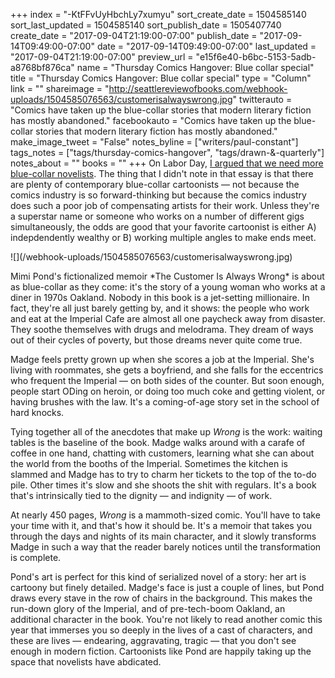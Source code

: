 +++
index = "-KtFFvUyHbchLy7xumyu"
sort_create_date = 1504585140
sort_last_updated = 1504585140
sort_publish_date = 1505407740
create_date = "2017-09-04T21:19:00-07:00"
publish_date = "2017-09-14T09:49:00-07:00"
date = "2017-09-14T09:49:00-07:00"
last_updated = "2017-09-04T21:19:00-07:00"
preview_url = "e15f6e40-b6bc-5153-5adb-a8768bf876ca"
name = "Thursday Comics Hangover: Blue collar special"
title = "Thursday Comics Hangover: Blue collar special"
type = "Column"
link = ""
shareimage = "http://seattlereviewofbooks.com/webhook-uploads/1504585076563/customerisalwayswrong.jpg"
twitterauto = "Comics have taken up the blue-collar stories that modern literary fiction has mostly abandoned."
facebookauto = "Comics have taken up the blue-collar stories that modern literary fiction has mostly abandoned."
make_image_tweet = "False"
notes_byline = ["writers/paul-constant"]
tags_notes = ["tags/thursday-comics-hangover", "tags/drawn-&amp;-quarterly"]
notes_about = ""
books = ""
+++
On Labor Day, [I argued that we need more blue-collar novelists](http://www.seattlereviewofbooks.com/notes/2017/09/04/a-labor-day-proposal-lets-create-more-blue-collar-novelists/). The thing that I didn't note in that essay is that there are plenty of contemporary blue-collar cartoonists — not because the comics industry is so forward-thinking but because the comics industry does such a poor job of compensating artists for their work. Unless they're a superstar name or someone who works on a number of different gigs simultaneously, the odds are good that your favorite cartoonist is either A) indepdendently wealthy or B) working multiple angles to make ends meet.

<p class="image-left">![](/webhook-uploads/1504585076563/customerisalwayswrong.jpg)</p>
Mimi Pond's fictionalized memoir *The Customer Is Always Wrong* is about as blue-collar as they come: it's the story of a young woman who works at a diner in 1970s Oakland. Nobody in this book is a jet-setting millionaire. In fact, they're all just barely getting by, and it shows: the people who work and eat at the Imperial Cafe are almost all one paycheck away from disaster. They soothe themselves with drugs and melodrama. They dream of ways out of their cycles of poverty, but those dreams never quite come true.

Madge feels pretty grown up when she scores a job at the Imperial. She's living with roommates, she gets a boyfriend, and she falls for the eccentrics who frequent the Imperial — on both sides of the counter. But soon enough, people start ODing on heroin, or doing too much coke and getting violent, or having brushes with the law. It's a coming-of-age story set in the school of hard knocks.

Tying together all of the anecdotes that make up *Wrong* is the work: waiting tables is the baseline of the book. Madge walks around with a carafe of coffee in one hand, chatting with customers, learning what she can about the world from the booths of the Imperial. Sometimes the kitchen is slammed and Madge has to try to charm her tickets to the top of the to-do pile. Other times it's slow and she shoots the shit with regulars. It's a book that's intrinsically tied to the dignity — and indignity — of work.

At nearly 450 pages, *Wrong* is a mammoth-sized comic. You'll have to take your time with it, and that's how it should be. It's a memoir that takes you through the days and nights of its main character, and it slowly transforms Madge in such a way that the reader barely notices until the transformation is complete.

Pond's art is perfect for this kind of serialized novel of a story: her art is cartoony but finely detailed. Madge's face is just a couple of lines, but Pond draws every stave in the row of chairs in the background. This makes the run-down glory of the Imperial, and of pre-tech-boom Oakland, an additional character in the book. You're not likely to read another comic this year that immerses you so deeply in the lives of a cast of characters, and these are lives — endearing, aggravating, tragic — that you don't see enough in modern fiction. Cartoonists like Pond are happily taking up the space that novelists have abdicated.